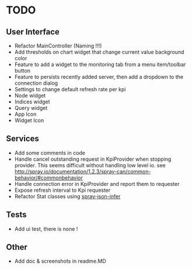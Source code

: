 TODO
====

User Interface
--------------
* Refactor MainController (Naming !!!)
* Add thresholds on chart widget that change current value background color
* Feature to add a widget to the monitoring tab from a menu item/toolbar button
* Feature to persists recently added server, then add a dropdown to the connection dialog
* Settings to change default refresh rate per kpi
* Node widget
* Indices widget
* Query widget
* App Icon
* Widget Icon

Services
--------
* Add some comments in code
* Handle cancel outstanding request in KpiProvider when stopping provider. This seems difficult without handling low
level io. see http://spray.io/documentation/1.2.3/spray-can/common-behavior/#commonbehavior
* Handle connection error in KpiProvider and report them to requester
* Expose refresh interval to Kpi requester
* Refactor Stat classes using [spray-json-infer](https://github.com/jpthomasset/spray-json-infer)

Tests
-----
* Add ui test, there is none !

Other
-----
* Add doc & screenshots in readme.MD